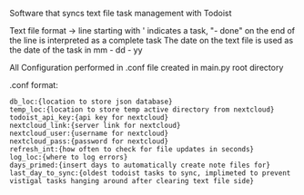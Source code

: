 Software that syncs text file task management with Todoist

Text file format -> line starting with ' indicates a task,  "- done" on the end of the line is interpreted as a complete task
The date on the text file is used as the date of the task in mm - dd - yy


All Configuration performed in .conf file created in main.py root directory

.conf format:
```
db_loc:{location to store json database}
temp_loc:{location to store temp active directory from nextcloud}
todoist_api_key:{api key for nextcloud}
nextcloud_link:{server link for nextcloud}
nextcloud_user:{username for nextcloud}
nextcloud_pass:{password for nextcloud}
refresh_int:{how often to check for file updates in seconds}
log_loc:{where to log errors}
days_primed:{insert days to automatically create note files for}
last_day_to_sync:{oldest todoist tasks to sync, implimeted to prevent vistigal tasks hanging around after clearing text file side}
